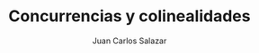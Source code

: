 ---
title: "Concurrencias y colinealidades"
year: 2004
thumbnail: "assets/img/Logo-acm.png"
topic: "Geometría"
file: "assets/pdf/Material/Concurrencias-y-colinealidades.pdf"
author: "Juan Carlos Salazar"
level: "Avanzado"
alttext: "A veces concurrimos. A veces sólo nos alineamos."
---
